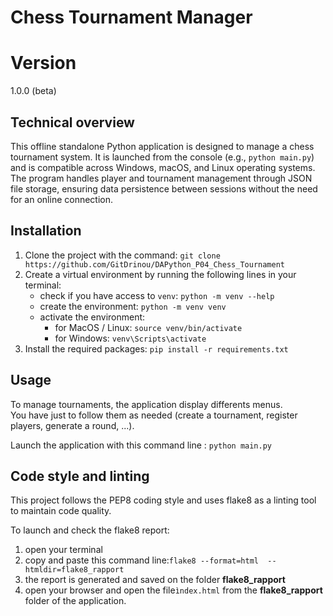 # Chess Tournament Manager

# Version
1.0.0 (beta)

## Technical overview
This offline standalone Python application is designed to manage a chess tournament system. 
It is launched from the console (e.g., `python main.py`) and is compatible across Windows, macOS, and Linux operating systems. 
The program handles player and tournament management through JSON file storage, ensuring data persistence between sessions without the need for an online connection.

## Installation
1. Clone the project with the command: `git clone https://github.com/GitDrinou/DAPython_P04_Chess_Tournament`
2. Create a virtual environment by running the following lines in your terminal:
   - check if you have access to `venv`: `python -m venv --help`
   - create the environment: `python -m venv venv`
   - activate the environment:
      - for MacOS / Linux: `source venv/bin/activate`
      - for Windows: `venv\Scripts\activate`
3. Install the required packages: `pip install -r requirements.txt`

## Usage

To manage tournaments, the application display differents menus.\
You have just to follow them as needed (create a tournament, register 
players, generate a round, ...).

Launch the application with this command line : `python main.py`

## Code style and linting

This project follows the PEP8 coding style and uses flake8 as a linting tool 
to maintain code quality.

To launch and check the flake8 report:
1. open your terminal 
2. copy and paste this command line:`flake8 --format=html 
--htmldir=flake8_rapport`
3. the report is generated and saved on the folder **flake8_rapport**
4. open your browser and open the file`ìndex.html` from the 
   **flake8_rapport** folder of the application.

